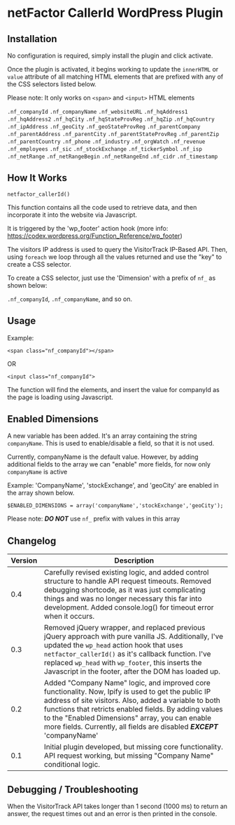   # netFactor CallerId WordPress Plugin
  
  ## Installation
  
  No configuration is required, simply install the plugin and click activate.
  
  Once the plugin is activated, it begins working to update the `innerHTML` or `value` attribute of all matching HTML elements that are prefixed with any of the CSS selectors listed below.
  
  Please note: It only works on `<span>` and `<input>` HTML elements
  
  
   `.nf_companyId`
   `.nf_companyName`
   `.nf_websiteURL`
   `.nf_hqAddress1`
   `.nf_hqAddress2`
   `.nf_hqCity`
   `.nf_hqStateProvReg`
   `.nf_hqZip`
   `.nf_hqCountry`
   `.nf_ipAddress`
   `.nf_geoCity`
   `.nf_geoStateProvReg`
   `.nf_parentCompany`
   `.nf_parentAddress`
   `.nf_parentCity`
   `.nf_parentStateProvReg`
   `.nf_parentZip`
   `.nf_parentCountry`
   `.nf_phone`
   `.nf_industry`
   `.nf_orgWatch`
   `.nf_revenue`
   `.nf_employees`
   `.nf_sic`
   `.nf_stockExchange`
   `.nf_tickerSymbol`
   `.nf_isp`
   `.nf_netRange`
   `.nf_netRangeBegin`
   `.nf_netRangeEnd`
   `.nf_cidr`
   `.nf_timestamp`
  
  ## How It Works
  
  `netfactor_callerId()`
  
  This function contains all the code used to retrieve data, and then incorporate it into the website via Javascript.
 
  It is triggered by the 'wp_footer' action hook (more info: https://codex.wordpress.org/Function_Reference/wp_footer)
 
  The visitors IP address is used to query the VisitorTrack IP-Based API. Then, using `foreach` we loop through all the values 
  returned and use the "key" to create a CSS selector. 
  
  To create a CSS selector, just use the 'Dimension' with a prefix of `nf_` as shown below:
  
  `.nf_companyId`, `.nf_companyName`, and so on.
   
   ## Usage
 
   Example:
   
    <span class="nf_companyId"></span>
   
   OR
   
    <input class="nf_companyId">
 
   The function will find the elements, and insert the value for companyId as the page is loading using Javascript.
   
   ## Enabled Dimensions
   
   A new variable has been added. It's an array containing the string `companyName`. This is used to enable/disable a field, so that it is not used. 
   
   Currently, companyName is the default value. However, by adding additional fields to the array we can "enable" more fields, for now only `companyName` is active
   
   Example: 'CompanyName', 'stockExchange', and 'geoCity' are enabled in the array shown below.
   
   
    $ENABLED_DIMENSIONS = array('companyName','stockExchange','geoCity');
   
   
   Please note: ***DO NOT*** use `nf_` prefix with values in this array
   
   
   ## Changelog
   
   | Version  | Description |
   | ------------- | ------------- |
   | 0.4  | Carefully revised existing logic, and added control structure to handle API request timeouts. Removed debugging shortcode, as it was just complicating things and was no longer necessary this far into development. Added console.log() for timeout error when it occurs. |
   | 0.3  | Removed jQuery wrapper, and replaced previous jQuery approach with pure vanilla JS. Additionally, I've updated the `wp_head` action hook that uses `netfactor_callerId()` as it's callback function. I've replaced `wp_head` with `wp_footer`, this inserts the Javascript in the footer, after the DOM has loaded up. |
   | 0.2  | Added "Company Name" logic, and improved core functionality. Now, Ipify is used to get the public IP address of site visitors. Also, added a variable to both functions that retricts enabled fields. By adding values to the "Enabled Dimensions" array, you can enable more fields. Currently, all fields are disabled ***EXCEPT*** 'companyName'
   | 0.1  | Initial plugin developed, but missing core functionality. API request working, but missing "Company Name" conditional logic.  |
   
   
 
   
  ## Debugging / Troubleshooting
  
  When the VisitorTrack API takes longer than 1 second (1000 ms) to return an answer, the request times out and an error is then printed in the console. 
  
  